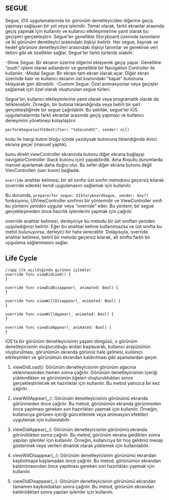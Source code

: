 ## SEGUE
Segue, iOS uygulamalarında bir görünüm denetleyiciden diğerine geçiş yapmayı sağlayan bir yol veya işlemdir. Temel olarak, farklı ekranlar arasında geçiş yapmak için kullanılır ve kullanıcı etkileşimlerine yanıt olarak bu geçişleri gerçekleştirir.
Segue'ler genellikle Storyboard üzerinde tanımlanır ve iki görünüm denetleyici arasındaki ilişkiyi belirtir. Her segue, kaynak ve hedef görünüm denetleyicileri arasındaki ilişkiyi tanımlar ve gerekirse veri iletimi gibi ek özellikler sağlar.
Segue'ler farklı türlerde olabilir:


-Show Segue: Bir ekranın üzerine diğerini ekleyerek geçiş yapar. Genellikle "push" işlemi olarak adlandırılır ve genellikle bir Navigation Controller ile kullanılır.
-Modal Segue: Bir ekranı tam ekran olarak açar. Diğer ekran üzerinde kalır ve kullanıcı ekranın üst kısmındaki "kapat" butonuna tıklayarak geri dönebilir.
-Custom Segue: Özel animasyonlar veya geçişler sağlamak için özel olarak oluşturulan segue türleri.

Segue'ler, kullanıcı etkileşimlerine yanıt olarak veya programatik olarak da tetiklenebilir. Örneğin, bir butona tıklandığında veya belirli bir şart gerçekleştiğinde bir segue çağrılabilir.
Bu şekilde, segue'ler iOS uygulamalarında farklı ekranlar arasında geçiş yapmayı ve kullanıcı deneyimini yönetmeyi kolaylaştırır.

```
performSegue(withIdentifier: "toSecondVC", sender: nil)
```
kodu ile hangi buton bloğu içinde yazdıysak butonuna tıklandığında ikinci ekrana geçer (manuel yaptık).

bunu direkt viewController ekranında butonu diğer ekrana bağlayıp navigatorController (back butonu için) yapabilirdik. Ama Koşullu durumlarda manuel ayarlamak daha doğru olur.
Bu sefer diğer ekrana butonu değil VievControllerı (sarı kısım) bağladık.


`override` anahtar kelimesi, bir alt sınıfın üst sınıfın metodunu geçersiz kılarak (override ederek) kendi uygulamasını sağlamak için kullanılır.

Bu durumda, `prepare(for segue: UIStoryboardSegue, sender: Any?)` fonksiyonu, UIViewController sınıfının bir yöntemidir ve ViewController sınıfı bu yöntemi yeniden uygular veya "override" eder. Bu yöntem, bir segue gerçekleşmeden önce hazırlık işlemlerini yapmak için çağrılır.

override anahtar kelimesi, derleyiciye bu metodu bir üst sınıftan yeniden uyguladığınızı belirtir. Eğer bu anahtar kelime kullanılmazsa ve üst sınıfta bu metot bulunuyorsa, derleyici bir hata verecektir. Dolayısıyla, override anahtar kelimesi, belirli bir metodu geçersiz kılarak, alt sınıfta farklı bir uygulama sağlanmasını sağlar.


## Life Cycle

```
//app ilk açıldığında gçrünen işlemler
override func viewDidLoad() {
}
```

```
override func viewDidDisappear(_ animated: Bool) {
}
```

```
override func viewWillDisappear(_ animated: Bool) {
}
```

```
override func viewWillAppear(_ animated: Bool) {
}
```

```
override func viewDidAppear(_ animated: Bool) {
}
```

iOS'ta bir görünüm denetleyicisinin yaşam döngüsü, o görünüm denetleyicisinin oluşturulduğu andan başlayarak, kullanıcı arayüzünün oluşturulması, görünümün ekranda görünür hale gelmesi, kullanıcı etkileşimleri ve görünümün ekrandan kaldırılması gibi aşamalardan geçer.


1. viewDidLoad(): Görünüm denetleyicisinin görünüm ağacına eklenmesinden hemen sonra çağrılır. Görünüm denetleyicisinin içeriği yüklendikten ve görünümün öğeleri oluşturulduktan sonra gerçekleştirilecek ek hazırlıklar için kullanılır. Bu metod yalnızca bir kez çağrılır.

2. viewWillAppear(_:): Görünüm denetleyicisinin görünümü ekranda görünmeden önce çağrılır. Bu metod, görünümün ekranda görünmeden önce yapılması gereken son hazırlıkları yapmak için kullanılır. Örneğin, kullanıcıya görünen içeriği güncellemek veya animasyon efektleri uygulamak için kullanılabilir.

3. viewDidAppear(_:): Görünüm denetleyicisinin görünümü ekranda göründükten sonra çağrılır. Bu metod, görünüm ekrana geldikten sonra yapılan işlemler için kullanılır. Örneğin, kullanıcıya bir hoş geldiniz mesajı göstermek veya verileri dinamik olarak yüklemek için kullanılabilir.

4. viewWillDisappear(_:): Görünüm denetleyicisinin görünümü ekrandan kaybolmaya başlamadan önce çağrılır. Bu metod, görünümün ekrandan kaldırılmasından önce yapılması gereken son hazırlıkları yapmak için kullanılır.

5. viewDidDisappear(_:): Görünüm denetleyicisinin görünümü ekrandan tamamen kaybolduktan sonra çağrılır. Bu metod, görünüm ekrandan kaldırıldıktan sonra yapılan işlemler için kullanılır.


